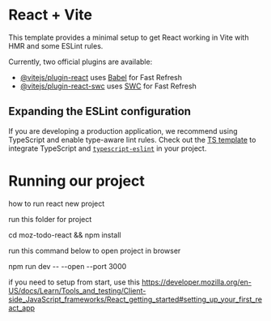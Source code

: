 # React + Vite

This template provides a minimal setup to get React working in Vite with HMR and some ESLint rules.

Currently, two official plugins are available:

- [@vitejs/plugin-react](https://github.com/vitejs/vite-plugin-react/blob/main/packages/plugin-react/README.md) uses [Babel](https://babeljs.io/) for Fast Refresh
- [@vitejs/plugin-react-swc](https://github.com/vitejs/vite-plugin-react-swc) uses [SWC](https://swc.rs/) for Fast Refresh

## Expanding the ESLint configuration

If you are developing a production application, we recommend using TypeScript and enable type-aware lint rules. Check out the [TS template](https://github.com/vitejs/vite/tree/main/packages/create-vite/template-react-ts) to integrate TypeScript and [`typescript-eslint`](https://typescript-eslint.io) in your project.

# Running our project
how to run react new project

run this folder for project


cd moz-todo-react && npm install


run this command below to open project in browser

npm run dev -- --open --port 3000



if you need to setup from start, use this
https://developer.mozilla.org/en-US/docs/Learn/Tools_and_testing/Client-side_JavaScript_frameworks/React_getting_started#setting_up_your_first_react_app
